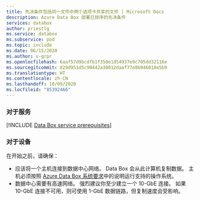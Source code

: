 ```yaml
---
title: 先决条件包括同一文件中两个选项卡共享的文件 | Microsoft Docs
description: Azure Data Box 部署已排序的先决条件
services: databox
author: priestlg
ms.service: databox
ms.subservice: pod
ms.topic: include
ms.date: 06/15/2020
ms.author: v-grpr
ms.openlocfilehash: 6aaf57d9bcdfb1f350e1d54937e9c705dd32116e
ms.sourcegitcommit: 829d951d5c90442a38012daaf77e86046018e5b9
ms.translationtype: HT
ms.contentlocale: zh-CN
ms.lasthandoff: 10/09/2020
ms.locfileid: "85392466"
---
```

### <a name="for-service"></a>对于服务

[!INCLUDE [Data Box service prerequisites](data-box-supported-subscriptions.md)]

### <a name="for-device"></a>对于设备

在开始之前，请确保：

* 应该将一个主机连接到数据中心网络。 Data Box 会从此计算机复制数据。 主机必须按照 [Azure Data Box 系统要求](../articles/databox/data-box-system-requirements.md)中的说明运行支持的操作系统。
* 数据中心需要有高速网络。 强烈建议你至少建立一个 10-GbE 连接。 如果 10-GbE 连接不可用，则可使用 1-GbE 数据链路，但复制速度会受影响。
